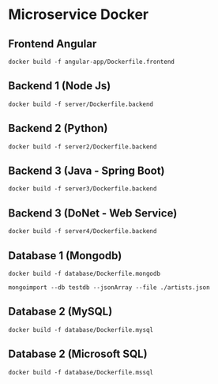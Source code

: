 # Microservice Docker 

## Frontend Angular
```
docker build -f angular-app/Dockerfile.frontend
```

## Backend 1 (Node Js)
```
docker build -f server/Dockerfile.backend
```

## Backend 2 (Python)
```
docker build -f server2/Dockerfile.backend
```

## Backend 3 (Java - Spring Boot)
```
docker build -f server3/Dockerfile.backend
```

## Backend 3 (DoNet - Web Service)
```
docker build -f server4/Dockerfile.backend
```


## Database 1 (Mongodb)
```
docker build -f database/Dockerfile.mongodb
```

```
mongoimport --db testdb --jsonArray --file ./artists.json
```

## Database 2 (MySQL)
```
docker build -f database/Dockerfile.mysql
```

## Database 2 (Microsoft SQL)
```
docker build -f database/Dockerfile.mssql
```